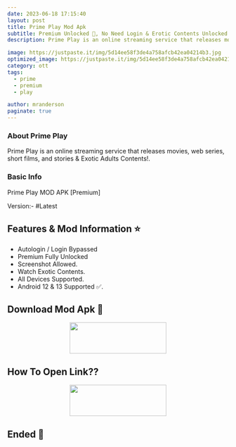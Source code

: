```yaml
---
date: 2023-06-18 17:15:40
layout: post
title: Prime Play Mod Apk
subtitle: Premium Unlocked 🔞, No Need Login & Erotic Contents Unlocked.
description: Prime Play is an online streaming service that releases movies, web series, short films, and stories & Exotic Adults Contents!.

image: https://justpaste.it/img/5d14ee58f3de4a758afcb42ea04214b3.jpg
optimized_image: https://justpaste.it/img/5d14ee58f3de4a758afcb42ea04214b3.jpg
category: ott
tags:
  - prime
  - premium
  - play

author: mranderson
paginate: true
---
```


### About Prime Play 
Prime Play is an online streaming service that releases movies, web series, short films, and stories & Exotic Adults Contents!.

### Basic Info
Prime Play MOD APK [Premium]

Version:- #Latest 

<!--page-->

## Features & Mod Information ⭐

- Autologin / Login Bypassed
- Premium Fully Unlocked 
- Screenshot Allowed.
- Watch Exotic Contents.
- All Devices Supported.
- Android 12 & 13 Supported ✅.

## Download Mod Apk 📩

<p align="center"><a href="
https://m.easysky.in/VUOQVOWY"><img src="https://img.shields.io/badge/Download-Now-black?&style=for-the-badge&logo=ullu" width="220" height="70.45"></a></p>


## How To Open Link??

<p align="center"><a href="https://t.me/HowToRedirect/9"><img src="https://img.shields.io/badge/HowToOpen-Link-black?&style=for-the-badge&logo=telegram" width="220" height="70.45"></a></p>

## Ended 👀